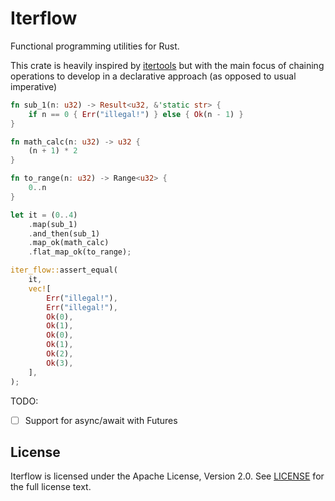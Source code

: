# Iterflow

Functional programming utilities for Rust.

This crate is heavily inspired by [itertools](https://crates.io/crates/itertools) but with the main focus of chaining 
operations to develop in a declarative approach (as opposed to usual imperative)


```rust
fn sub_1(n: u32) -> Result<u32, &'static str> {
    if n == 0 { Err("illegal!") } else { Ok(n - 1) }
}

fn math_calc(n: u32) -> u32 {
    (n + 1) * 2
}

fn to_range(n: u32) -> Range<u32> {
    0..n
}

let it = (0..4)
    .map(sub_1)
    .and_then(sub_1)
    .map_ok(math_calc)
    .flat_map_ok(to_range);

iter_flow::assert_equal(
    it,
    vec![
        Err("illegal!"),
        Err("illegal!"),
        Ok(0),
        Ok(1),
        Ok(0),
        Ok(1),
        Ok(2),
        Ok(3),
    ],
);
```

TODO:
- [ ] Support for async/await with Futures

## License

Iterflow is licensed under the Apache License, Version 2.0. See [LICENSE](LICENSE) for the full license text.